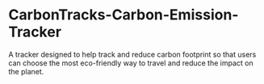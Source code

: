 # CarbonTracks-Carbon-Emission-Tracker
A tracker designed to help track and reduce carbon footprint so that users can choose the most eco-friendly way to travel and reduce the impact on the planet.
